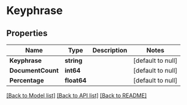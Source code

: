 # Keyphrase

## Properties
Name | Type | Description | Notes
------------ | ------------- | ------------- | -------------
**Keyphrase** | **string** |  | [default to null]
**DocumentCount** | **int64** |  | [default to null]
**Percentage** | **float64** |  | [default to null]

[[Back to Model list]](../README.md#documentation-for-models) [[Back to API list]](../README.md#documentation-for-api-endpoints) [[Back to README]](../README.md)

